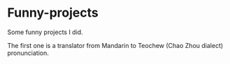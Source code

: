 # Funny-projects
Some funny projects I did.

The first one is a translator from Mandarin to Teochew (Chao Zhou dialect) pronunciation.
